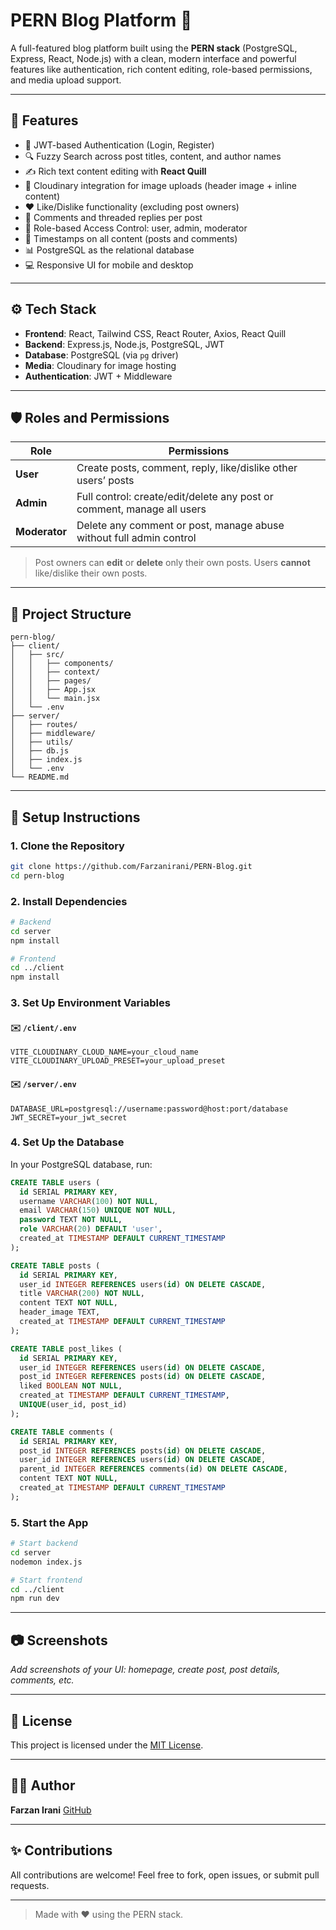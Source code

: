 # PERN Blog Platform 📝

A full-featured blog platform built using the **PERN stack** (PostgreSQL, Express, React, Node.js) with a clean, modern interface and powerful features like authentication, rich content editing, role-based permissions, and media upload support.

---

## 🚀 Features

* 🔐 JWT-based Authentication (Login, Register)
* 🔍 Fuzzy Search across post titles, content, and author names
* ✍️ Rich text content editing with **React Quill**
* 📸 Cloudinary integration for image uploads (header image + inline content)
* ❤️ Like/Dislike functionality (excluding post owners)
* 💬 Comments and threaded replies per post
* 🤜 Role-based Access Control: user, admin, moderator
* 📅 Timestamps on all content (posts and comments)
* 📊 PostgreSQL as the relational database
* 💻 Responsive UI for mobile and desktop

---

## ⚙️ Tech Stack

* **Frontend**: React, Tailwind CSS, React Router, Axios, React Quill
* **Backend**: Express.js, Node.js, PostgreSQL, JWT
* **Database**: PostgreSQL (via `pg` driver)
* **Media**: Cloudinary for image hosting
* **Authentication**: JWT + Middleware

---

## 🛡️ Roles and Permissions

| Role          | Permissions                                                            |
| ------------- | ---------------------------------------------------------------------- |
| **User**      | Create posts, comment, reply, like/dislike other users’ posts          |
| **Admin**     | Full control: create/edit/delete any post or comment, manage all users |
| **Moderator** | Delete any comment or post, manage abuse without full admin control    |

> Post owners can **edit** or **delete** only their own posts. Users **cannot** like/dislike their own posts.

---

## 💼 Project Structure

```
pern-blog/
├── client/
│   ├── src/
│   │   ├── components/
│   │   ├── context/
│   │   ├── pages/
│   │   ├── App.jsx
│   │   └── main.jsx
│   └── .env
├── server/
│   ├── routes/
│   ├── middleware/
│   ├── utils/
│   ├── db.js
│   ├── index.js
│   └── .env
└── README.md
```

---

## 🔧 Setup Instructions

### 1. Clone the Repository

```bash
git clone https://github.com/Farzanirani/PERN-Blog.git
cd pern-blog
```

### 2. Install Dependencies

```bash
# Backend
cd server
npm install

# Frontend
cd ../client
npm install
```

### 3. Set Up Environment Variables

#### ✉️ `/client/.env`

```
VITE_CLOUDINARY_CLOUD_NAME=your_cloud_name
VITE_CLOUDINARY_UPLOAD_PRESET=your_upload_preset
```

#### ✉️ `/server/.env`

```
DATABASE_URL=postgresql://username:password@host:port/database
JWT_SECRET=your_jwt_secret
```

### 4. Set Up the Database

In your PostgreSQL database, run:

```sql
CREATE TABLE users (
  id SERIAL PRIMARY KEY,
  username VARCHAR(100) NOT NULL,
  email VARCHAR(150) UNIQUE NOT NULL,
  password TEXT NOT NULL,
  role VARCHAR(20) DEFAULT 'user',
  created_at TIMESTAMP DEFAULT CURRENT_TIMESTAMP
);

CREATE TABLE posts (
  id SERIAL PRIMARY KEY,
  user_id INTEGER REFERENCES users(id) ON DELETE CASCADE,
  title VARCHAR(200) NOT NULL,
  content TEXT NOT NULL,
  header_image TEXT,
  created_at TIMESTAMP DEFAULT CURRENT_TIMESTAMP
);

CREATE TABLE post_likes (
  id SERIAL PRIMARY KEY,
  user_id INTEGER REFERENCES users(id) ON DELETE CASCADE,
  post_id INTEGER REFERENCES posts(id) ON DELETE CASCADE,
  liked BOOLEAN NOT NULL,
  created_at TIMESTAMP DEFAULT CURRENT_TIMESTAMP,
  UNIQUE(user_id, post_id)
);

CREATE TABLE comments (
  id SERIAL PRIMARY KEY,
  post_id INTEGER REFERENCES posts(id) ON DELETE CASCADE,
  user_id INTEGER REFERENCES users(id) ON DELETE CASCADE,
  parent_id INTEGER REFERENCES comments(id) ON DELETE CASCADE,
  content TEXT NOT NULL,
  created_at TIMESTAMP DEFAULT CURRENT_TIMESTAMP
);
```

### 5. Start the App

```bash
# Start backend
cd server
nodemon index.js

# Start frontend
cd ../client
npm run dev
```

---

## 📷 Screenshots

*Add screenshots of your UI: homepage, create post, post details, comments, etc.*

---

## 📄 License

This project is licensed under the [MIT License](./LICENSE).

---

## 🙋‍♂️ Author

**Farzan Irani**
[GitHub](https://github.com/farzanirani)

---

## ✨ Contributions

All contributions are welcome! Feel free to fork, open issues, or submit pull requests.

---

> Made with ❤️ using the PERN stack.
